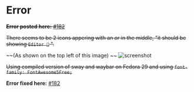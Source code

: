 # Error
~~**Error posted here:** [#182](https://github.com/Alexays/Waybar/issues/182)~~

~~There seems to be 2 icons appering with an _or_ in the middle, "it should be showing `Editor ` ".~~

~~(As shown on the top left of this image) ~~
![screenshot](https://lh3.googleusercontent.com/W2H7fzwS62bYpa5Z5JAsDkVeGXQlPXjHnwI4ZHAfZYtpPpgtMhgkAwhnVieB9Qm25Y6gStxMDHgFY9V3YEvfpU8D-aPDUN7SoAKDYvX7Y1qZDtfK9zeY3cke0YPRCyJH6JFQ06e1TfQ=w666-h375-no)

~~Using compiled version of sway and waybar on Fedora 29 and using `font-family: FontAwesome5Free;`~~

**Error fixed here:** [#182](https://github.com/Alexays/Waybar/issues/182#issuecomment-486518315)
